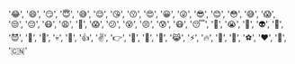 '😂', '😄', '😏', '😇', '😅', '😌', '😘', '😗', '😍', '😀', '😜', '😎', '😊', '😳', '😅', '😱', '😒', '😔', '😷', '😩', '😤', '😱', '😕', '😵', '😣', '😰', '😷', '😴', '😬', '😭', '👻', '👽', '👿', '😈', '👹', '👺', '💀', '💩', '👍', '✌️', '👉', '👀', '🐶', '🐷', '😹', '⚡️', '🔥', '🌈', '🍏', '⚽️', '❤️', '🙏', '🇨🇳'